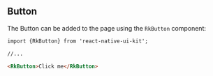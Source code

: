 ## Button

The Button can be added to the page using the `RkButton` component:
```html
import {RkButton} from 'react-native-ui-kit';

//... 

<RkButton>Click me</RkButton>
```